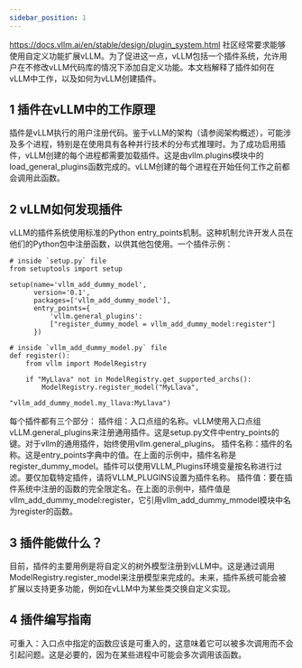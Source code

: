 ```yaml
---
sidebar_position: 1
---
```

https://docs.vllm.ai/en/stable/design/plugin_system.html
社区经常要求能够使用自定义功能扩展vLLM。为了促进这一点，vLLM包括一个插件系统，允许用户在不修改vLLM代码库的情况下添加自定义功能。本文档解释了插件如何在vLLM中工作，以及如何为vLLM创建插件。

## 1 插件在vLLM中的工作原理

插件是vLLM执行的用户注册代码。鉴于vLLM的架构（请参阅架构概述），可能涉及多个进程，特别是在使用具有各种并行技术的分布式推理时。为了成功启用插件，vLLM创建的每个进程都需要加载插件。这是由vllm.plugins模块中的load_general_plugins函数完成的。vLLM创建的每个进程在开始任何工作之前都会调用此函数。

## 2 vLLM如何发现插件

vLLM的插件系统使用标准的Python entry_points机制。这种机制允许开发人员在他们的Python包中注册函数，以供其他包使用。一个插件示例：

```
# inside `setup.py` file
from setuptools import setup

setup(name='vllm_add_dummy_model',
      version='0.1',
      packages=['vllm_add_dummy_model'],
      entry_points={
          'vllm.general_plugins':
          ["register_dummy_model = vllm_add_dummy_model:register"]
      })

# inside `vllm_add_dummy_model.py` file
def register():
    from vllm import ModelRegistry

    if "MyLlava" not in ModelRegistry.get_supported_archs():
        ModelRegistry.register_model("MyLlava",
                                        "vllm_add_dummy_model.my_llava:MyLlava")
```

每个插件都有三个部分：
插件组：入口点组的名称。vLLM使用入口点组vLLM.general_plugins来注册通用插件。这是setup.py文件中entry_points的键。对于vllm的通用插件，始终使用vllm.general_plugins。
插件名称：插件的名称。这是entry_points字典中的值。在上面的示例中，插件名称是register_dummy_model。插件可以使用VLLM_Plugins环境变量按名称进行过滤。要仅加载特定插件，请将VLLM_PLUGINS设置为插件名称。
插件值：要在插件系统中注册的函数的完全限定名。在上面的示例中，插件值是vllm_add_dummy_model:register，它引用vllm_add_dummy_mmodel模块中名为register的函数。
## 3 插件能做什么？
目前，插件的主要用例是将自定义的树外模型注册到vLLM中。这是通过调用ModelRegistry.register_model来注册模型来完成的。未来，插件系统可能会被扩展以支持更多功能，例如在vLLM中为某些类交换自定义实现。

## 4 插件编写指南

可重入：入口点中指定的函数应该是可重入的，这意味着它可以被多次调用而不会引起问题。这是必要的，因为在某些进程中可能会多次调用该函数。